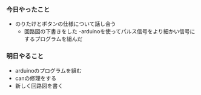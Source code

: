 ### 今日やったこと
- のりたけとボタンの仕様について話し合う
   - 回路図の下書きをした
-arduinoを使ってパルス信号をより細かい信号にするプログラムを組んだ
### 明日やること
- arduinoのプログラムを組む
- canの修理をする
- 新しく回路図を書く